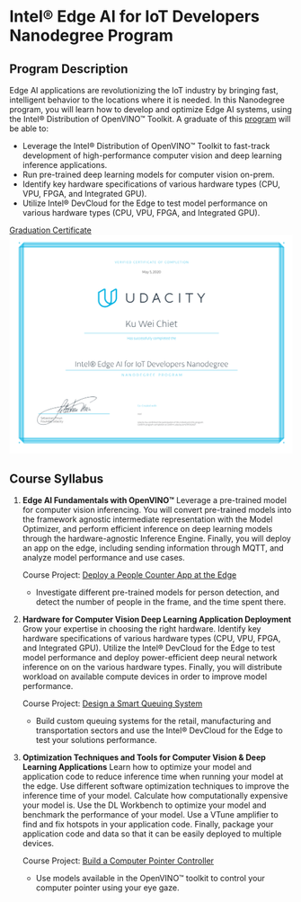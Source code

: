 # Intel® Edge AI for IoT Developers Nanodegree Program

## Program Description

Edge AI applications are revolutionizing the IoT industry by bringing fast, intelligent behavior to the locations where it is needed. In this Nanodegree program, you will learn how to develop and optimize Edge AI systems, using the Intel® Distribution of OpenVINO™ Toolkit. A graduate of this [program](https://www.udacity.com/course/intel-edge-ai-for-iot-developers-nanodegree--nd131) will be able to:  
* Leverage the Intel® Distribution of OpenVINO™ Toolkit to fast-track development of high-performance computer vision and deep learning inference applications.  
* Run pre-trained deep learning models for computer vision on-prem.  
* Identify key hardware specifications of various hardware types (CPU, VPU, FPGA, and Integrated GPU).  
* Utilize Intel® DevCloud for the Edge to test model performance on various hardware types (CPU, VPU, FPGA, and Integrated GPU).


[Graduation Certificate](https://confirm.udacity.com/RP35GN27)
<img src="./images/certificate.svg">

## Course Syllabus
1. **Edge AI Fundamentals with OpenVINO™**
Leverage a pre-trained model for computer vision inferencing. You will convert pre-trained models into the framework agnostic intermediate representation with the Model Optimizer, and perform efficient inference on deep learning models through the hardware-agnostic Inference Engine. Finally, you will deploy an app on the edge, including sending information through MQTT, and analyze model performance and use cases.

    Course Project: [Deploy a People Counter App at the Edge](./people_counter)
    * Investigate different pre-trained models for person detection, and detect the number of people in the frame, and the time spent there.

2. **Hardware for Computer Vision Deep Learning Application Deployment**
Grow your expertise in choosing the right hardware. Identify key hardware specifications of various hardware types (CPU, VPU, FPGA, and Integrated GPU). Utilize the Intel® DevCloud for the Edge to test model performance and deploy power-efficient deep neural network inference on on the various hardware types. Finally, you will distribute workload on available compute devices in order to improve model performance.

    Course Project: [Design a Smart Queuing System](./smart_queuing_system)
    * Build custom queuing systems for the retail, manufacturing and transportation sectors and use the Intel® DevCloud for the Edge to test your solutions performance.

3. **Optimization Techniques and Tools for Computer Vision & Deep Learning Applications**
Learn how to optimize your model and application code to reduce inference time when running your model at the edge. Use different software optimization techniques to improve the inference time of your model. Calculate how computationally expensive your model is. Use the DL Workbench to optimize your model and benchmark the performance of your model. Use a VTune amplifier to find and fix hotspots in your application code. Finally, package your application code and data so that it can be easily deployed to multiple devices.

    Course Project: [Build a Computer Pointer Controller](./computer_pointer_controller)
    * Use models available in the OpenVINO™ toolkit to control your computer pointer using your eye gaze.
